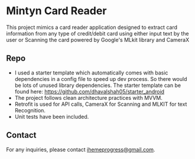 # Mintyn Card Reader

This project mimics a card reader application designed to extract card information from any type of credit/debit card using either input text by the user or Scanning the card powered by Google's MLkit library and CameraX

## Repo

- I used a starter template which automatically comes with basic dependencies in a config file to speed up dev process. So there would be lots of unused library dependencies. The starter template can be found here: https://github.com/dhavalshah05/starter_android
- The project follows clean architecture practices with MVVM.
- Retrofit is used for API calls, CameraX for Scanning and MLKIT for text Recognition.
- Unit tests have been included.



## Contact

For any inquiries, please contact [ihemeprogress@gmail.com](mailto:ihemeprogress@gmail.com).


